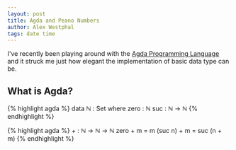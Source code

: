 ```yaml
---
layout: post
title: Agda and Peano Numbers
author: Alex Westphal
tags: date time
---
```


I've recently been playing around with the [Agda Programming Language](http://en.wikipedia.org/wiki/Agda_%28programming_language%29)
and it struck me just how elegant the implementation of basic data type can be.

## What is Agda?

{% highlight agda %}
data ℕ : Set where
  zero : ℕ
  suc : ℕ → ℕ
{% endhighlight %}

{% highlight agda %}
_+_ : ℕ → ℕ → ℕ
zero + m = m
(suc n) + m = suc (n + m)
{% endhighlight %}